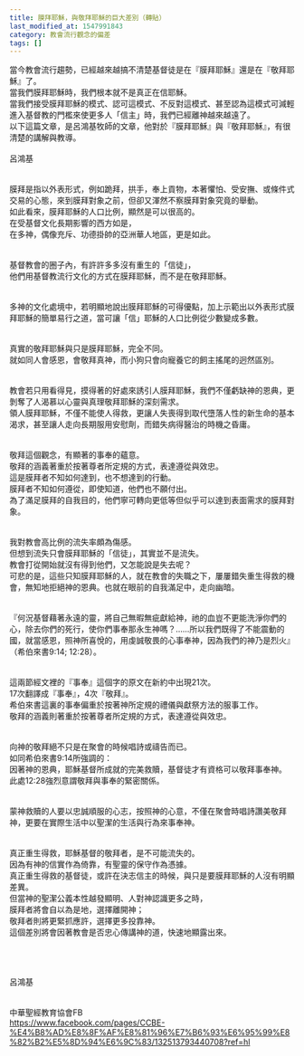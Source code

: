 ```yaml
---
title: 膜拜耶穌，與敬拜耶穌的巨大差別（轉貼）
last_modified_at: 1547991843
category: 教會流行觀念的偏差
tags: []
---
```


當今教會流行趨勢，已經越來越搞不清楚基督徒是在『膜拜耶穌』還是在『敬拜耶穌』了。<br>當我們膜拜耶穌時，我們根本就不是真正在信耶穌。<br>當我們接受膜拜耶穌的模式、認可這模式、不反對這模式、甚至認為這模式可減輕進入基督教的門檻來使更多人「信主」時，我們已經離神越來越遠了。<br>以下這篇文章，是呂鴻基牧師的文章，他對於『膜拜耶穌』與『敬拜耶穌』，有很清楚的講解與教導。<br><!--more--><br>呂鴻基<br><br><br>膜拜是指以外表形式，例如跪拜，拱手，奉上貢物，本著懼怕、受安撫、或條件式交易的心態，來到膜拜對象之前，但卻又渾然不察膜拜對象究竟的舉動。<br>如此看來，膜拜耶穌的人口比例，顯然是可以很高的。<br>在受基督文化長期影響的西方如是，<br>在多神，偶像充斥、功德掛帥的亞洲華人地區，更是如此。<br><br><br>基督教會的圈子內，有許許多多沒有重生的「信徒」，<br>他們用基督教流行文化的方式在膜拜耶穌，而不是在敬拜耶穌。<br><br><br>多神的文化處境中，若明顯地說出膜拜耶穌的可得優點，加上示範出以外表形式膜拜耶穌的簡單易行之道，當可讓「信」耶穌的人口比例從少數變成多數。<br><br><br>真實的敬拜耶穌與只是膜拜耶穌，完全不同。<br>就如同人會感恩，會敬拜真神，而小狗只會向寵養它的飼主搖尾的迥然區別。<br><br><br>教會若只用看得見，摸得著的好處來誘引人膜拜耶穌，我們不僅虧缺神的恩典，更剝奪了人渴慕以心靈與真理敬拜耶穌的深刻需求。<br>領人膜拜耶穌，不僅不能使人得救，更讓人失喪得到取代墮落人性的新生命的基本渴求，甚至讓人走向長期服用安慰劑，而錯失病得醫治的時機之昏庸。<br><br><br>敬拜這個觀念，有顯著的事奉的蘊意。<br>敬拜的涵義著重於按著尊者所定規的方式，表達遵從與效忠。<br>這是膜拜者不知如何達到，也不想達到的行動。<br>膜拜者不知如何遵從，即使知道，他們也不願付出。<br>為了滿足膜拜的自我目的，他們寧可轉向更低等但似乎可以達到表面需求的膜拜對象。<br><br><br>我對教會高比例的流失率頗為傷感。<br>但想到流失只會膜拜耶穌的「信徒」，其實並不是流失。<br>教會打從開始就沒有得到他們，又怎能說是失去呢？<br>可悲的是，這些只知膜拜耶穌的人，就在教會的失職之下，屢屢錯失重生得救的機會，無知地拒絕神的恩典。也就在眼前的自我滿足中，走向幽暗。<br><br><br>『何況基督藉著永遠的靈，將自己無暇無疵獻給神，祂的血豈不更能洗淨你們的心，除去你們的死行，使你們事奉那永生神嗎？……所以我們既得了不能震動的國，就當感恩，照神所喜悅的，用虔誠敬畏的心事奉神，因為我們的神乃是烈火』（希伯來書9:14; 12:28）。<br><br><br>這兩節經文裡的『事奉』這個字的原文在新約中出現21次。<br>17次翻譯成『事奉』，4次『敬拜』。<br>希伯來書這裏的事奉偏重於按著神所定規的禮儀與獻祭方法的服事工作。<br>敬拜的涵義則著重於按著尊者所定規的方式，表達遵從與效忠。<br><br><br>向神的敬拜絕不只是在聚會的時候唱詩或禱告而已。<br>如同希伯來書9:14所強調的：<br>因著神的恩典，耶穌基督所成就的完美救贖，基督徒才有資格可以敬拜事奉神。<br>此處12:28強烈意謂敬拜與事奉的緊密關係。<br><br><br>蒙神救贖的人要以忠誠順服的心志，按照神的心意，不僅在聚會時唱詩讚美敬拜神，更要在實際生活中以聖潔的生活與行為來事奉神。<br><br><br>真正重生得救，耶穌基督的敬拜者，是不可能流失的。<br>因為有神的信實作為倚靠，有聖靈的保守作為憑據。<br>真正重生得救的基督徒，或許在決志信主的時候，與只是要膜拜耶穌的人沒有明顯差異。<br>但當神的聖潔公義本性越發顯明、人對神認識更多之時，<br>膜拜者將會自以為是地，選擇離開神；<br>敬拜者則將更緊抓應許，選擇更多投靠神。<br>這個差別將會因著教會是否忠心傳講神的道，快速地顯露出來。<br><br><br><br><br>呂鴻基<br><br><br>中華聖經教育協會FB<br>https://www.facebook.com/pages/CCBE-%E4%B8%AD%E8%8F%AF%E8%81%96%E7%B6%93%E6%95%99%E8%82%B2%E5%8D%94%E6%9C%83/132513793440708?ref=hl<br><br><br><br><br><br><br>
